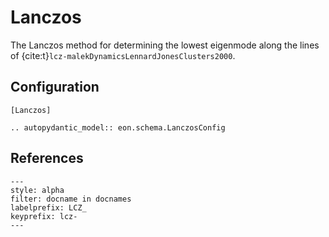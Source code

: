 # Lanczos

The Lanczos method for determining the lowest eigenmode along the lines of {cite:t}`lcz-malekDynamicsLennardJonesClusters2000`.

## Configuration

```{code-block} ini
[Lanczos]
```

```{eval-rst}
.. autopydantic_model:: eon.schema.LanczosConfig
```

## References

```{bibliography}
---
style: alpha
filter: docname in docnames
labelprefix: LCZ_
keyprefix: lcz-
---
```
